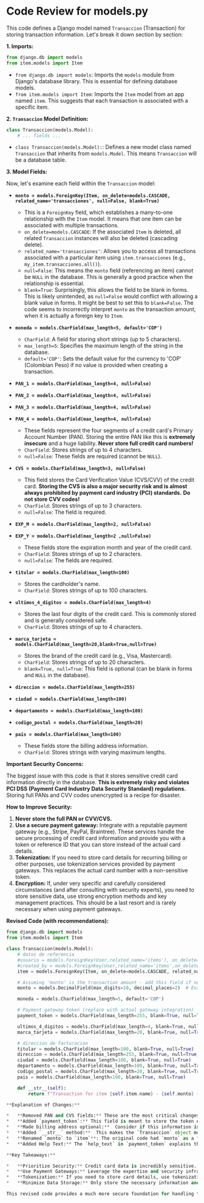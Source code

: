 # Code Review for models.py

This code defines a Django model named `Transaccion` (Transaction) for storing transaction information. Let's break it down section by section:

**1. Imports:**

```python
from django.db import models
from item.models import Item
```

*   `from django.db import models`: Imports the `models` module from Django's database library. This is essential for defining database models.
*   `from item.models import Item`: Imports the `Item` model from an app named `item`. This suggests that each transaction is associated with a specific item.

**2. `Transaccion` Model Definition:**

```python
class Transaccion(models.Model):
    # ... fields ...
```

*   `class Transaccion(models.Model):`:  Defines a new model class named `Transaccion` that inherits from `models.Model`. This means `Transaccion` will be a database table.

**3. Model Fields:**

Now, let's examine each field within the `Transaccion` model:

*   **`monto = models.ForeignKey(Item, on_delete=models.CASCADE, related_name='transacciones', null=False, blank=True)`**
    *   This is a `ForeignKey` field, which establishes a many-to-one relationship with the `Item` model.  It means that one item can be associated with multiple transactions.
    *   `on_delete=models.CASCADE`:  If the associated `Item` is deleted, all related `Transaccion` instances will also be deleted (cascading delete).
    *   `related_name='transacciones'`: Allows you to access all transactions associated with a particular item using `item.transacciones` (e.g., `my_item.transacciones.all()`).
    *   `null=False`:  This means the `monto` field (referencing an item) cannot be `NULL` in the database. This is generally a good practice when the relationship is essential.
    *   `blank=True`: Surprisingly, this allows the field to be blank in forms. This is likely unintended, as `null=False` would conflict with allowing a blank value in forms.  It might be best to set this to `blank=False`.  The code seems to incorrectly interpret `monto` as the transaction amount, when it is actually a foreign key to `Item`.

*   **`moneda = models.CharField(max_length=5, default='COP')`**
    *   `CharField`:  A field for storing short strings (up to 5 characters).
    *   `max_length=5`: Specifies the maximum length of the string in the database.
    *   `default='COP'`: Sets the default value for the currency to 'COP' (Colombian Peso) if no value is provided when creating a transaction.

*   **`PAN_1 = models.CharField(max_length=4, null=False)`**
*   **`PAN_2 = models.CharField(max_length=4, null=False)`**
*   **`PAN_3 = models.CharField(max_length=4, null=False)`**
*   **`PAN_4 = models.CharField(max_length=4, null=False)`**
    *   These fields represent the four segments of a credit card's Primary Account Number (PAN). Storing the entire PAN like this is **extremely insecure** and a huge liability.  **Never store full credit card numbers!**
    *   `CharField`:  Stores strings of up to 4 characters.
    *   `null=False`:  These fields are required (cannot be `NULL`).

*   **`CVS = models.CharField(max_length=3, null=False)`**
    *   This field stores the Card Verification Value (CVS/CVV) of the credit card. **Storing the CVS is also a major security risk and is almost always prohibited by payment card industry (PCI) standards.**  **Do not store CVV codes!**
    *   `CharField`: Stores strings of up to 3 characters.
    *   `null=False`: The field is required.

*   **`EXP_M = models.CharField(max_length=2, null=False)`**
*   **`EXP_Y = models.CharField(max_length=2 ,null=False)`**
    *   These fields store the expiration month and year of the credit card.
    *   `CharField`: Stores strings of up to 2 characters.
    *   `null=False`: The fields are required.

*   **`titular = models.CharField(max_length=100)`**
    *   Stores the cardholder's name.
    *   `CharField`: Stores strings of up to 100 characters.

*   **`ultimos_4_digitos = models.CharField(max_length=4)`**
    *   Stores the last four digits of the credit card. This is commonly stored and is generally considered safe.
    *   `CharField`: Stores strings of up to 4 characters.

*   **`marca_tarjeta = models.CharField(max_length=20,blank=True,null=True)`**
    *   Stores the brand of the credit card (e.g., Visa, Mastercard).
    *   `CharField`: Stores strings of up to 20 characters.
    *   `blank=True, null=True`:  This field is optional (can be blank in forms and `NULL` in the database).

*   **`direccion = models.CharField(max_length=255)`**
*   **`ciudad = models.CharField(max_length=100)`**
*   **`departamento = models.CharField(max_length=100)`**
*   **`codigo_postal = models.CharField(max_length=20)`**
*   **`pais = models.CharField(max_length=100)`**
    *   These fields store the billing address information.
    *   `CharField`: Stores strings with varying maximum lengths.

**Important Security Concerns:**

The biggest issue with this code is that it stores sensitive credit card information directly in the database.  **This is extremely risky and violates PCI DSS (Payment Card Industry Data Security Standard) regulations.**  Storing full PANs and CVV codes unencrypted is a recipe for disaster.

**How to Improve Security:**

1.  **Never store the full PAN or CVV/CVS.**
2.  **Use a secure payment gateway:** Integrate with a reputable payment gateway (e.g., Stripe, PayPal, Braintree). These services handle the secure processing of credit card information and provide you with a token or reference ID that you can store instead of the actual card details.
3.  **Tokenization:** If you need to store card details for recurring billing or other purposes, use tokenization services provided by payment gateways.  This replaces the actual card number with a non-sensitive token.
4.  **Encryption:** If, under very specific and carefully considered circumstances (and after consulting with security experts), you need to store sensitive data, use strong encryption methods and key management practices.  This should be a last resort and is rarely necessary when using payment gateways.

**Revised Code (with recommendations):**

```python
from django.db import models
from item.models import Item

class Transaccion(models.Model):
    # datos de referencia
    #usuario = models.ForeignKey(User,related_name='items'), on_delete=models.SET_NULL,null=True,blank=True)
    #created_by = models.ForeignKey(User,related_name='items',on_delete = models.CASCADE)
    item = models.ForeignKey(Item, on_delete=models.CASCADE, related_name='transacciones') # Renamed for clarity, blank=False, null=False implied

    # Assuming 'monto' is the transaction amount - add this field if needed
    monto = models.DecimalField(max_digits=10, decimal_places=2)  # Example field to store the transaction amount

    moneda = models.CharField(max_length=5, default='COP')

    # Payment gateway token (replace with actual gateway integration)
    payment_token = models.CharField(max_length=255, blank=True, null=True, help_text="Token from payment gateway")

    ultimos_4_digitos = models.CharField(max_length=4, blank=True, null=True) # Store only the last 4 digits if necessary
    marca_tarjeta = models.CharField(max_length=20, blank=True, null=True)

    # direccion de facturacion
    titular = models.CharField(max_length=100, blank=True, null=True)
    direccion = models.CharField(max_length=255, blank=True, null=True)
    ciudad = models.CharField(max_length=100, blank=True, null=True)
    departamento = models.CharField(max_length=100, blank=True, null=True)
    codigo_postal = models.CharField(max_length=20, blank=True, null=True)
    pais = models.CharField(max_length=100, blank=True, null=True)

    def __str__(self):
        return f"Transaction for item {self.item.name} - {self.monto} {self.moneda}" # Added __str__ for better representation

**Explanation of Changes:**

*   **Removed PAN and CVS fields:** These are the most critical changes for security.
*   **Added `payment_token`:** This field is meant to store the token or reference ID that you receive from your payment gateway after processing the transaction.
*   **Made billing address optional:**  Consider if this information is absolutely needed, otherwise, remove altogether.
*   **Added `__str__` method:**  This makes the `Transaccion` object more readable in the Django admin and in debugging.
*   **Renamed `monto` to `item`**: The original code had `monto` as a foreign key to `Item`, implying it was meant to relate to an item, not store the transaction amount.  If you also need to store the transaction amount, add a `DecimalField` as shown above.
*   **Added Help Text:** The `help_text` in `payment_token` explains the purpose of the field to the user in the Django admin panel.

**Key Takeaways:**

*   **Prioritize Security:** Credit card data is incredibly sensitive. Always prioritize security best practices and comply with PCI DSS.
*   **Use Payment Gateways:** Leverage the expertise and security infrastructure of payment gateways.
*   **Tokenization:** If you need to store card details, use tokenization.
*   **Minimize Data Storage:** Only store the necessary information and avoid collecting unnecessary sensitive data.

This revised code provides a much more secure foundation for handling transactions.  Remember to thoroughly research and implement a secure payment gateway integration for actual credit card processing.  Consult with a security expert to ensure your implementation meets all relevant security standards.

